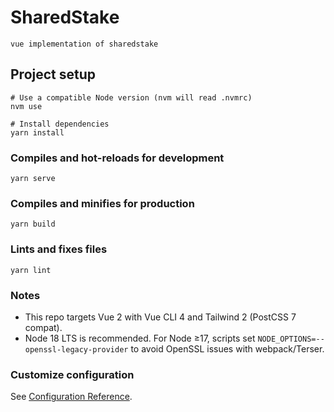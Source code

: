# SharedStake
```
vue implementation of sharedstake
```

## Project setup
```
# Use a compatible Node version (nvm will read .nvmrc)
nvm use

# Install dependencies
yarn install
```

### Compiles and hot-reloads for development
```
yarn serve
```

### Compiles and minifies for production
```
yarn build
```

### Lints and fixes files
```
yarn lint
```

### Notes
- This repo targets Vue 2 with Vue CLI 4 and Tailwind 2 (PostCSS 7 compat).
- Node 18 LTS is recommended. For Node ≥17, scripts set `NODE_OPTIONS=--openssl-legacy-provider` to avoid OpenSSL issues with webpack/Terser.

### Customize configuration
See [Configuration Reference](https://cli.vuejs.org/config/).
